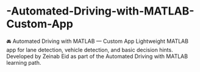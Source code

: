# -Automated-Driving-with-MATLAB-Custom-App
🚘 Automated Driving with MATLAB — Custom App  Lightweight MATLAB app for lane detection, vehicle detection, and basic decision hints. Developed by Zeinab Eid as part of the Automated Driving with MATLAB learning path.  
